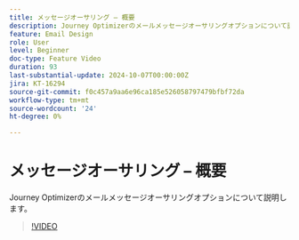 ```yaml
---
title: メッセージオーサリング – 概要
description: Journey Optimizerのメールメッセージオーサリングオプションについて説明します。
feature: Email Design
role: User
level: Beginner
doc-type: Feature Video
duration: 93
last-substantial-update: 2024-10-07T00:00:00Z
jira: KT-16294
source-git-commit: f0c457a9aa6e96ca185e526058797479bfbf72da
workflow-type: tm+mt
source-wordcount: '24'
ht-degree: 0%

---
```



# メッセージオーサリング – 概要

Journey Optimizerのメールメッセージオーサリングオプションについて説明します。

>[!VIDEO](https://video.tv.adobe.com/v/3432685/?learn=on)
